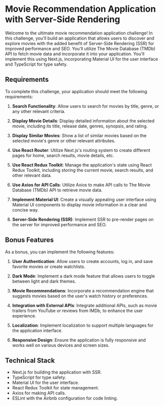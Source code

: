 # Movie Recommendation Application with Server-Side Rendering

Welcome to the ultimate movie recommendation application challenge! In this challenge, you'll build an application that allows users to discover and explore movies with the added benefit of Server-Side Rendering (SSR) for improved performance and SEO. You'll utilize The Movie Database (TMDb) API to fetch movie data and incorporate it into your application. You'll implement this using Next.js, incorporating Material UI for the user interface and TypeScript for type safety.

## Requirements

To complete this challenge, your application should meet the following requirements:

1. **Search Functionality**: Allow users to search for movies by title, genre, or any other relevant criteria.

2. **Display Movie Details**: Display detailed information about the selected movie, including its title, release date, genres, synopsis, and rating.

3. **Display Similar Movies**: Show a list of similar movies based on the selected movie's genre or other relevant attributes.

4. **Use React Router**: Utilize Next.js's routing system to create different pages for home, search results, movie details, etc.

5. **Use React Redux Toolkit**: Manage the application's state using React Redux Toolkit, including storing the current movie, search results, and other relevant data.

6. **Use Axios for API Calls**: Utilize Axios to make API calls to The Movie Database (TMDb) API to retrieve movie data.

7. **Implement Material UI**: Create a visually appealing user interface using Material UI components to display movie information in a clear and concise way.

8. **Server-Side Rendering (SSR)**: Implement SSR to pre-render pages on the server for improved performance and SEO.

## Bonus Features

As a bonus, you can implement the following features:

1. **User Authentication**: Allow users to create accounts, log in, and save favorite movies or create watchlists.

2. **Dark Mode**: Implement a dark mode feature that allows users to toggle between light and dark themes.

3. **Movie Recommendations**: Incorporate a recommendation engine that suggests movies based on the user's watch history or preferences.

4. **Integration with External APIs**: Integrate additional APIs, such as movie trailers from YouTube or reviews from IMDb, to enhance the user experience.

5. **Localization**: Implement localization to support multiple languages for the application interface.

6. **Responsive Design**: Ensure the application is fully responsive and works well on various devices and screen sizes.

## Technical Stack

- Next.js for building the application with SSR.
- TypeScript for type safety.
- Material UI for the user interface.
- React Redux Toolkit for state management.
- Axios for making API calls.
- ESLint with the Airbnb configuration for code linting.
